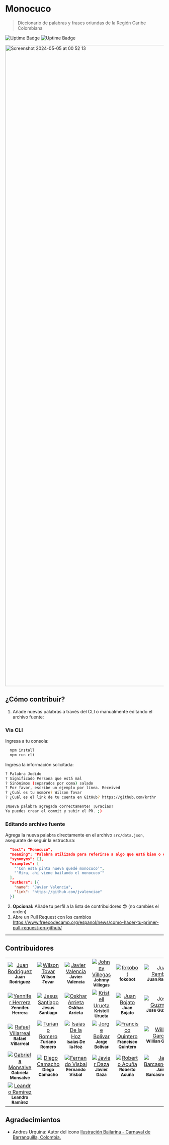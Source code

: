 # Monocuco
> Diccionario de palabras y frases oriundas de la Región Caribe Colombiana

![Uptime Badge](https://uptime.donado.co/api/badge/4/uptime/24) ![Uptime Badge](https://uptime.donado.co/api/badge/4/ping/24)

<img width="2032" alt="Screenshot 2024-05-05 at 00 52 13" src="https://github.com/sjdonado/monocuco/assets/27580836/6dc68821-e206-4f6a-8d8f-2d8482d519a2">

## ¿Cómo contribuir?

1. Añade nuevas palabras a través del CLI o manualmente editando el archivo fuente:

### Via CLI
Ingresa a tu consola:

```sh
  npm install
  npm run cli
```

Ingresa la información solicitada:

```sh
? Palabra Jodido
? Significado Persona que está mal
? Sinónimos (separados por coma) salado
? Por favor, escribe un ejemplo por línea. Received
? ¿Cuál es tu nombre? Wilson Tovar
? ¿Cuál es el link de tu cuenta en GitHub? https://github.com/krthr

¡Nueva palabra agregada correctamente! ¡Gracias!
Ya puedes crear el commit y subir el PR. ;)
```

### Editando archivo fuente
Agrega la nueva palabra directamente en el archivo `src/data.json`, asegurate de seguir la estructura:

```json
  "text": "Monocuco",
  "meaning": "Palabra utilizada para referirse a algo que está bien o es bonito. Figura del carnaval de barranquilla.",
  "synonyms": [],
  "examples": [
    "‘Con esta pinta nueva quedé monocuco’",
    "‘Mira, ahí viene bailando el monocuco’"
  ],
  "authors": [{
    "name": "Javier Valencia",
    "link": "https://github.com/jvalenciae"
  }]
```

2. **Opcional:** Añade tu perfil a la lista de contribuidores 😎 (no cambies el orden)
3. Abre un Pull Request con los cambios https://www.freecodecamp.org/espanol/news/como-hacer-tu-primer-pull-request-en-github/

---

## Contribuidores
<table>
  <tr>
    <td align="center">
      <a href="https://github.com/sjdonado">
        <img src="https://avatars.githubusercontent.com/u/27580836?s=460" alt="Juan Rodriguez" />
        <br />
        <sub>
          <b>Juan Rodriguez</b>
        </sub>
      </a>
    </td>
    <td align="center">
      <a href="https://github.com/krthr">
        <img src="https://avatars.githubusercontent.com/u/18665740?s=460" alt="Wilson Tovar" />
        <br />
        <sub>
          <b>Wilson Tovar</b>
        </sub>
      </a>
    </td>
    <td align="center">
      <a href="https://github.com/jvalenciae">
        <img src="https://avatars.githubusercontent.com/u/44078264?s=460" alt="Javier Valencia" />
        <br />
        <sub>
          <b>Javier Valencia</b>
        </sub>
      </a>
    </td>
    <td align="center">
      <a href="https://github.com/C9-LinkRs">
        <img src="https://avatars.githubusercontent.com/u/23248296?s=460" alt="Johnny Villegas" />
        <br />
        <sub>
          <b>Johnny Villegas</b>
        </sub>
      </a>
    </td>
    <td align="center">
      <a href="https://github.com/fokobot">
        <img src="https://avatars.githubusercontent.com/u/25647093?s=460" alt="fokobot" />
        <br />
        <sub>
          <b>fokobot</b>
        </sub>
      </a>
    </td>
    <td align="center">
      <a href="https://github.com/herasj">
        <img src="https://avatars.githubusercontent.com/u/25647268?s=460" alt="Juan Rambal" />
        <br />
        <sub>
          <b>Juan Rambal</b>
        </sub>
      </a>
    </td>
  </tr>
  <tr>
    <td align="center">
      <a href="https://github.com/Yenniferh">
        <img src="https://avatars.githubusercontent.com/u/19285706?s=460" alt="Yennifer Herrera" />
        <br />
        <sub>
          <b>Yennifer Herrera</b>
        </sub>
      </a>
    </td>
    <td align="center">
      <a href="https://github.com/jaravad">
        <img src="https://avatars.githubusercontent.com/u/30931849?s=460" alt="Jesus Santiago" />
        <br />
        <sub>
          <b>Jesus Santiago</b>
        </sub>
      </a>
    </td>
    <td align="center">
      <a href="https://github.com/oskhar1099">
        <img src="https://avatars.githubusercontent.com/u/44534546?s=460" alt="Oskhar Arrieta" />
        <br />
        <sub>
          <b>Oskhar Arrieta</b>
        </sub>
      </a>
    </td>
    <td align="center">
      <a href="https://github.com/kristellu">
        <img src="https://avatars.githubusercontent.com/u/28717626?s=460" alt="Kristell Urueta" />
        <br />
        <sub>
          <b>Kristell Urueta</b>
        </sub>
      </a>
    </td>
    <td align="center">
      <a href="https://github.com/juandavid716">
        <img src="https://avatars.githubusercontent.com/u/42303342?s=460" alt="Juan Bojato" />
        <br />
        <sub>
          <b>Juan Bojato</b>
        </sub>
      </a>
    </td>
    <td align="center">
      <a href="https://github.com/pygabo">
        <img src="https://avatars.githubusercontent.com/u/17889145?s=460" alt="Jose Guzman" />
        <br />
        <sub>
          <b>Jose Guzman</b>
        </sub>
      </a>
    </td>
  </tr>
  <tr>
    <td align="center">
      <a href="https://github.com/Rafaell416">
        <img src="https://avatars.githubusercontent.com/u/18080929?s=460" alt="Rafael Villarreal" />
        <br />
        <sub>
          <b>Rafael Villarreal</b>
        </sub>
      </a>
    </td>
    <td align="center">
      <a href="https://github.com/Rome96">
        <img src="https://avatars.githubusercontent.com/u/19671381?s=460" alt="Turiano Romero" />
        <br />
        <sub>
          <b>Turiano Romero</b>
        </sub>
      </a>
    </td>
    <td align="center">
      <a href="https://github.com/Isaiasdelahoz">
        <img src="https://avatars.githubusercontent.com/u/25128103?s=460" alt="Isaias De la Hoz" />
        <br />
        <sub>
          <b>Isaías De la Hoz</b>
        </sub>
      </a>
    </td>
    <td align="center">
      <a href="https://github.com/jbolivard">
        <img src="https://avatars.githubusercontent.com/u/62828937?s=460" alt="Jorge Bolivar" />
        <br />
        <sub>
          <b>Jorge Bolivar</b>
        </sub>
      </a>
    </td>
    <td align="center">
      <a href="https://github.com/cesc1989">
        <img src="https://avatars.githubusercontent.com/u/1375981?s=460" alt="Francisco Quintero" />
        <br />
        <sub>
          <b>Francisco Quintero</b>
        </sub>
      </a>
    </td>
    <td align="center">
      <a href="https://github.com/wgarcia1309">
        <img src="https://avatars.githubusercontent.com/u/20034079?s=460" alt="Willian Garcia" />
        <br />
        <sub>
          <b>Willian Garcia</b>
        </sub>
      </a>
    </td>
  </tr>
  <tr>
    <td align="center">
      <a href="https://github.com/gmmonsalve">
        <img src="https://avatars.githubusercontent.com/u/30907973?s=460" alt="Gabriela Monsalve" />
        <br />
        <sub>
          <b>Gabriela Monsalve</b>
        </sub>
      </a>
    </td>
    <td align="center">
      <a href="https://github.com/hackvan">
        <img src="https://avatars.githubusercontent.com/u/179497?s=460" alt="Diego Camacho" />
        <br />
        <sub>
          <b>Diego Camacho</b>
        </sub>
      </a>
    </td>
    <td align="center">
      <a href="https://github.com/ferch5003">
        <img src="https://avatars.githubusercontent.com/u/26355409?s=460" alt="Fernando Visbal" />
        <br />
        <sub>
          <b>Fernando Visbal</b>
        </sub>
      </a>
    </td>
    <td align="center">
      <a href="https://github.com/javierdaza">
        <img src="https://avatars.githubusercontent.com/u/3085051?s=460" alt="Javier Daza" />
        <br />
        <sub>
          <b>Javier Daza</b>
        </sub>
      </a>
    </td>
    <td align="center">
      <a href="https://github.com/rmacuna">
        <img src="https://avatars.githubusercontent.com/u/25620714?s=460" alt="Roberto Acuña" />
        <br />
        <sub>
          <b>Roberto Acuña</b>
        </sub>
      </a>
    </td>
    <td align="center">
      <a href="https://github.com/barcasnerd">
        <img src="https://avatars.githubusercontent.com/u/49013288?s=460" alt="Jair Barcasnegras" />
        <br />
        <sub>
          <b>Jair Barcasnegras</b>
        </sub>
      </a>
    </td>
    </tr>
  <tr>
  <td align="center">
    <a href="https://github.com/LJossue">
      <img src="https://avatars.githubusercontent.com/u/101231796?s=460" alt="Leandro Ramírez" />
      <br />
      <sub>
        <b>Leandro Ramírez</b>
      </sub>
    </a>
  </td>
</tr>
<table>

## Agradecimientos
- Andres Urquina: Autor del icono [Ilustración Bailarina - Carnaval de Barranquilla, Colombia.](https://www.flickr.com/photos/andresurquina/16246891029)
